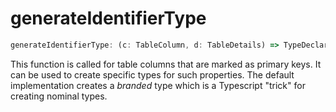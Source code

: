 # generateIdentifierType

```typescript
generateIdentifierType: (c: TableColumn, d: TableDetails) => TypeDeclaration;
```

This function is called for table columns that are marked as primary keys. It can be used to create specific types for such properties.
The default implementation creates a _branded_ type which is a Typescript "trick" for creating nominal types.
